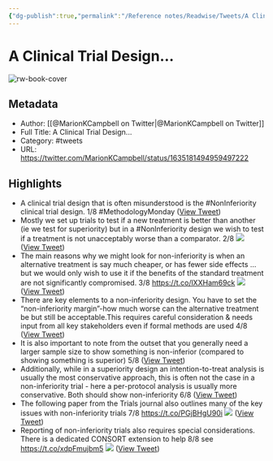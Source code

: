 ```yaml
---
{"dg-publish":true,"permalink":"/Reference notes/Readwise/Tweets/A Clinical Trial Design.../"}
---
```


# A Clinical Trial Design...

![rw-book-cover](https://pbs.twimg.com/profile_images/970042224850464768/Ha8F4NQO.jpg)

## Metadata
- Author: [[@MarionKCampbell on Twitter\|@MarionKCampbell on Twitter]]
- Full Title: A Clinical Trial Design...
- Category: #tweets
- URL: https://twitter.com/MarionKCampbell/status/1635181494959497222

## Highlights
- A clinical trial design that is often misunderstood is the #NonInferiority clinical trial design. 1/8
  #MethodologyMonday ([View Tweet](https://twitter.com/MarionKCampbell/status/1635181494959497222))
- Mostly we set up trials to test if a new treatment is better than another (ie we test for superiority) but in a #NonInferiority design we wish to test if a treatment is not unacceptably worse than a comparator. 2/8 
  ![](https://pbs.twimg.com/media/FrFU6J2X0AMSGLH.jpg) ([View Tweet](https://twitter.com/MarionKCampbell/status/1635181502244986885))
- The main reasons why we might look for non-inferiority is when an alternative treatment is say much cheaper, or has fewer side effects … but we would only wish to use it if the benefits of the standard treatment are not significantly compromised. 3/8
  https://t.co/lXXHam69ck 
  ![](https://pbs.twimg.com/media/FrFU6jqWcAEvt7s.jpg) ([View Tweet](https://twitter.com/MarionKCampbell/status/1635181509165617152))
- There are key elements to a non-inferiority design. You have to set the “non-inferiority margin”-how much worse can the alternative treatment be but still be acceptable.This requires careful consideration & needs input from all key stakeholders even if formal methods are used 4/8 ([View Tweet](https://twitter.com/MarionKCampbell/status/1635181513011761154))
- It is also important to note from the outset that you generally need a larger sample size to show something is non-inferior (compared to showing something is superior) 5/8 ([View Tweet](https://twitter.com/MarionKCampbell/status/1635181515855519745))
- Additionally, while in a superiority design an intention-to-treat analysis is usually the most conservative approach, this is often not the case in a non-inferiority trial - here a per-protocol analysis is usually more conservative. Both should show non-inferiority 6/8 ([View Tweet](https://twitter.com/MarionKCampbell/status/1635181518854426625))
- The following paper from the Trials journal also outlines many of the key issues with non-inferiority trials 7/8
  https://t.co/PGjBHgU90i 
  ![](https://pbs.twimg.com/media/FrFU7gdWcAE9CcO.jpg) ([View Tweet](https://twitter.com/MarionKCampbell/status/1635181528098705408))
- Reporting of non-inferiority trials also requires special considerations. There is a dedicated CONSORT extension to help 8/8
  see https://t.co/xdpFmujbm5 
  ![](https://pbs.twimg.com/media/FrFU8F0XsAEFsBI.jpg) ([View Tweet](https://twitter.com/MarionKCampbell/status/1635181538873868289))
